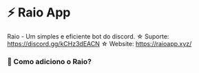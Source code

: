 # ⚡ Raio App
Raio - Um simples e eficiente bot do discord.
☆ Suporte: https://discord.gg/kCHz3dEACN
☆ Website: https://raioapp.xyz/
### 🤔 Como adiciono o Raio?
